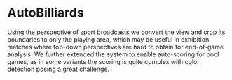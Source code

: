 # AutoBilliards

Using the perspective of sport broadcasts we convert the view and crop its boundaries to only the playing area, which may be useful in exhibition matches where top-down perspectives are hard to obtain for end-of-game analysis. We further extended the system to enable auto-scoring for pool games, as in some variants the scoring is quite complex with color detection posing a great challenge. 
